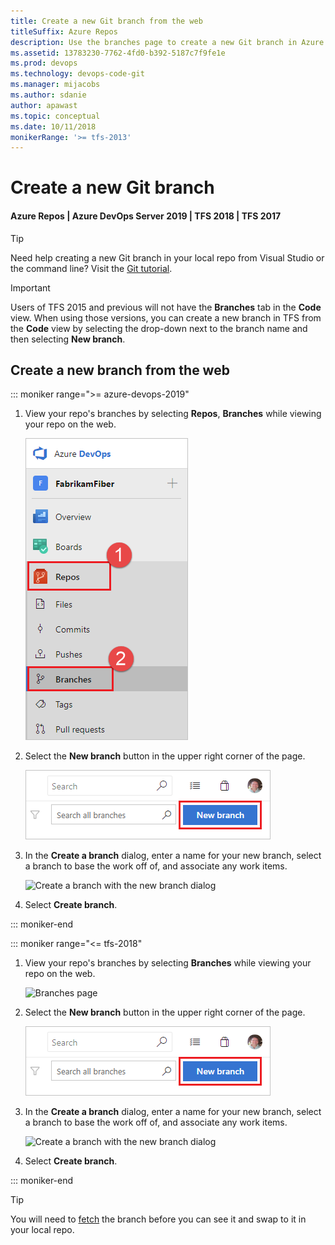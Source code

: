 ```yaml
---
title: Create a new Git branch from the web
titleSuffix: Azure Repos
description: Use the branches page to create a new Git branch in Azure DevOps Services or TFS
ms.assetid: 13783230-7762-4fd0-b392-5187c7f9fe1e
ms.prod: devops
ms.technology: devops-code-git 
ms.manager: mijacobs
ms.author: sdanie
author: apawast
ms.topic: conceptual
ms.date: 10/11/2018
monikerRange: '>= tfs-2013'
---
```


# Create a new Git branch

#### Azure Repos | Azure DevOps Server 2019 | TFS 2018 | TFS 2017

>[!TIP]
> Need help creating a new Git branch in your local repo from Visual Studio or the command line? Visit the [Git tutorial](branches.md).

>[!IMPORTANT]
> Users of TFS 2015 and previous will not have the **Branches** tab in the **Code** view. When using those versions, you can create a new branch in TFS from the **Code** view by selecting the drop-down next to the branch name and then selecting **New branch**.


## Create a new branch from the web 

::: moniker range=">= azure-devops-2019"

1. View your repo's branches by selecting **Repos**, **Branches** while viewing your repo on the web.

   ![View your branches](_img/repos-navigation/repos-branches.png)

2. Select the **New branch** button in the upper right corner of the page.

   ![Create branch button](_img/branches/create-branch.png)

3. In the **Create a branch** dialog, enter a name for your new branch, select a branch to base the work off of, and associate any work items.

    ![Create a branch with the new branch dialog](_img/branches/newbranch_dialog.png)

4. Select **Create branch**.

::: moniker-end

::: moniker range="<= tfs-2018"

1. View your repo's branches by selecting **Branches** while viewing your repo on the web.

   ![Branches page](_img/branches/branches_nav.png)

2. Select the **New branch** button in the upper right corner of the page.

   ![Create branch button](_img/branches/create-branch.png)

3. In the **Create a branch** dialog, enter a name for your new branch, select a branch to base the work off of, and associate any work items.

    ![Create a branch with the new branch dialog](_img/branches/newbranch_dialog.png)

4. Select **Create branch**.

::: moniker-end

>[!TIP]
> You will need to [fetch](pulling.md) the branch before you can see it and swap to it in your local repo.
